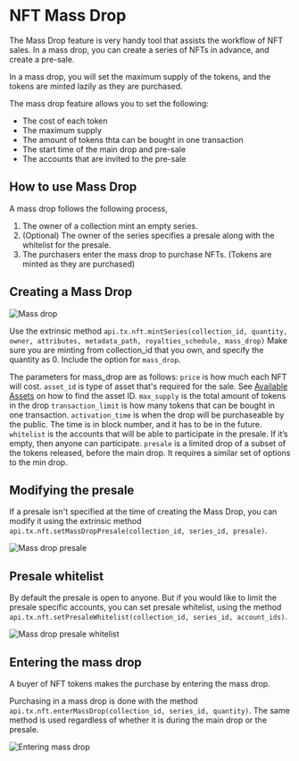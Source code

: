 # NFT Mass Drop

The Mass Drop feature is very handy tool that assists the workflow of NFT sales. 
In a mass drop, you can create a series of NFTs in advance, and create a pre-sale.

In a mass drop, you will set the maximum supply of the tokens, and the tokens are minted lazily as they are purchased.

The mass drop feature allows you to set the following:
* The cost of each token
* The maximum supply
* The amount of tokens thta can be bought in one transaction 
* The start time of the main drop and pre-sale
* The accounts that are invited to the pre-sale

## How to use Mass Drop
A mass drop follows the following process,
1. The owner of a collection mint an empty series.
2. (Optional) The owner of the series specifies a presale along with the whitelist for the presale.
3. The purchasers enter the mass drop to purchase NFTs. (Tokens are minted as they are purchased)

## Creating a Mass Drop
![Mass drop](../../assets/images/nft-module/mass-drop.png)

Use the extrinsic method `api.tx.nft.mintSeries(collection_id, quantity, owner, attributes, metadata_path, royalties_schedule, mass_drop)`
Make sure you are minting from collection_id that you own, and specify the quantity as 0.
Include the option for `mass_drop`.

The parameters for mass_drop are as follows:
`price` is how much each NFT will cost.
`asset_id` is type of asset that's required for the sale. See [Available Assets](CENNZnet-API/Generic-Asset-API?id=available-assets) on how to find the asset ID.
`max_supply` is the total amount of tokens in the drop
`transaction_limit` is how many tokens that can be bought in one transaction.
`activation_time` is when the drop will be purchaseable by the public. The time is in block number, and it has to be in the future.
`whitelist` is the accounts that will be able to participate in the presale. If it’s empty, then anyone can participate.
`presale` is a limited drop of a subset of the tokens released, before the main drop. It requires a similar set of options to the min drop.

## Modifying the presale
If a presale isn't specified at the time of creating the Mass Drop, you can modify it using the extrinsic method `api.tx.nft.setMassDropPresale(collection_id, series_id, presale)`.

![Mass drop presale](../../assets/images/nft-module/mass-drop-presale.png)

## Presale whitelist
By default the presale is open to anyone. But if you would like to limit the presale specific accounts, you can set presale whitelist, using the method `api.tx.nft.setPresaleWhitelist(collection_id, series_id, account_ids)`.

![Mass drop presale whitelist](../../assets/images/nft-module/mass-drop-presale-whitelist.png)

## Entering the mass drop
A buyer of NFT tokens makes the purchase by entering the mass drop.

Purchasing in a mass drop is done with the method `api.tx.nft.enterMassDrop(collection_id, series_id, quantity)`. The same method is used regardless of whether it is during the main drop or the presale.

![Entering mass drop](../../assets/images/nft-module/enter-mass-drop.png)
